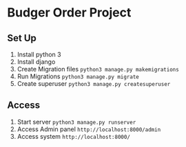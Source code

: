 # Budger Order Project

## Set Up
1. Install python 3
2. Install django
3. Create Migration files `python3 manage.py makemigrations`
4. Run Migrations `python3 manage.py migrate`
5. Create superuser `python3 manage.py createsuperuser`

## Access
1. Start server `python3 manage.py runserver`
2. Access Admin panel `http://localhost:8000/admin`
3. Access system `http://localhost:8000/`